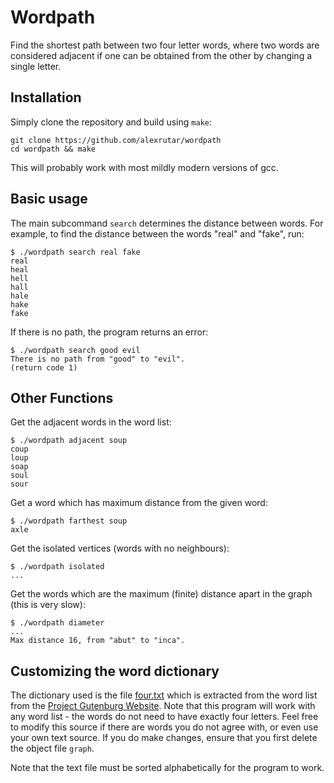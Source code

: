 # Wordpath
Find the shortest path between two four letter words, where two words are considered adjacent if one can be obtained from the other by changing a single letter.

## Installation
Simply clone the repository and build using `make`:
```
git clone https://github.com/alexrutar/wordpath
cd wordpath && make
```
This will probably work with most mildly modern versions of gcc.

## Basic usage
The main subcommand `search` determines the distance between words.
For example, to find the distance between the words "real" and "fake", run:
```
$ ./wordpath search real fake
real
heal
hell
hall
hale
hake
fake
```
If there is no path, the program returns an error:
```
$ ./wordpath search good evil
There is no path from "good" to "evil".
(return code 1)
```

## Other Functions
Get the adjacent words in the word list:
```
$ ./wordpath adjacent soup
coup
loup
soap
soul
sour
```
Get a word which has maximum distance from the given word:
```
$ ./wordpath farthest soup
axle
```
Get the isolated vertices (words with no neighbours):
```
$ ./wordpath isolated
...
```
Get the words which are the maximum (finite) distance apart in the graph (this is very slow):
```
$ ./wordpath diameter
...
Max distance 16, from "abut" to "inca".
```

## Customizing the word dictionary
The dictionary used is the file [four.txt](four.txt) which is extracted from the word list from the [Project Gutenburg Website](http://www.gutenberg.org/ebooks/673).
Note that this program will work with any word list - the words do not need to have exactly four letters.
Feel free to modify this source if there are words you do not agree with, or even use your own text source.
If you do make changes, ensure that you first delete the object file `graph`.

Note that the text file must be sorted alphabetically for the program to work.


